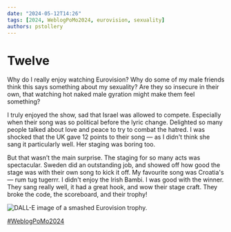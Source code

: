 ```yaml
---
date: "2024-05-12T14:26"
tags: [2024, WeblogPoMo2024, eurovision, sexuality]
authors: pstollery
---
```

# Twelve

Why do I really enjoy watching Eurovision? Why do some of my male friends think this says something about my sexuality? Are they so insecure in their own, that watching hot naked male gyration might make them feel something? 

<!-- truncate -->

I truly enjoyed the show, sad that Israel was allowed to compete. Especially when their song was so political before the lyric change. Delighted so many people talked about love and peace to try to combat the hatred. I was shocked that the UK gave 12 points to their song — as I didn't think she sang it particularly well. Her staging was boring too. 

But that wasn’t the main surprise. The staging for so many acts was spectacular. Sweden did an outstanding job, and showed off how good the stage was with their own song to kick it off. My favourite song was Croatia's — rum tug tugerrr. I didn't enjoy the Irish Bambi. I was good with the winner. They sang really well, it had a great hook, and wow their stage craft. They broke the code, the scoreboard, and their trophy!

![DALL-E image of a smashed Eurovision trophy. ](https://cdn.some.pics/phils/6640d0f85d635.jpg)

[#WeblogPoMo2024](https://weblog.anniegreens.lol/weblog-posting-month-2024)